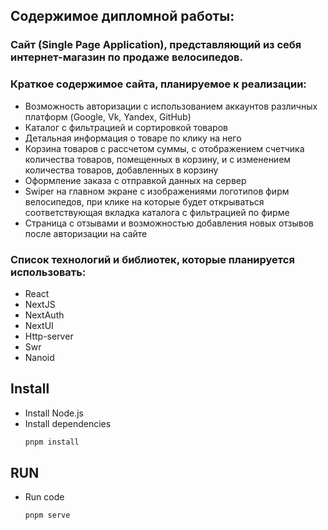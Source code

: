 ## Содержимое дипломной работы:

### Сайт (Single Page Application), представляющий из себя интернет-магазин по продаже велосипедов.

### Краткое содержимое сайта, планируемое к реализации:

- Возможность авторизации с использованием аккаунтов различных платформ (Google, Vk, Yandex, GitHub)
- Каталог с фильтрацией и сортировкой товаров
- Детальная информация о товаре по клику на него
- Корзина товаров с рассчетом суммы, с отображением счетчика количества товаров, помещенных в корзину, и с изменением количества товаров, добавленных в корзину
- Оформление заказа с отправкой данных на сервер
- Swiper на главном экране с изображениями логотипов фирм велосипедов, при клике на которые будет открываться соответствующая вкладка каталога с фильтрацией по фирме
- Страница с отзывами и возможностью добавления новых отзывов после авторизации на сайте

### Список технологий и библиотек, которые планируется использовать:

- React
- NextJS
- NextAuth
- NextUI
- Http-server
- Swr
- Nanoid

## Install

- Install Node.js
- Install dependencies
  ```bash
  pnpm install
  ```

## RUN

- Run code
  ```bash
  pnpm serve
  ```

